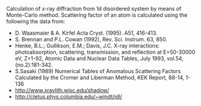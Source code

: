 Calculation of x-ray diffraction from 1d disordered system
by means of Monte-Carlo method. 
Scattering factor of an atom is calculated using the following the data from:
- D. Waasmaier & A. Kirfel Acta Cryst. (1995). A51, 416-413.
- S. Brennan and P.L. Cowan (1992), Rev. Sci. Instrum. 63, 850.
- Henke, B.L.; Gullikson, E.M.; Davis, J.C. X-ray interactions: 
       photoabsorption, scattering, transmission, and reflection at 
       E=50-30000 eV, Z=1-92, Atomic Data and Nuclear Data Tables, 
       July 1993, vol.54, (no.2):181-342.
- S.Sasaki (1989) Numerical Tables of Anomalous Scattering Factors
       Calculated by the Cromer and Liberman Method,
       KEK Report, 88-14, 1-136
- http://www.xraylith.wisc.edu/shadow/
- http://cletus.phys.columbia.edu/~windt/idl/
	